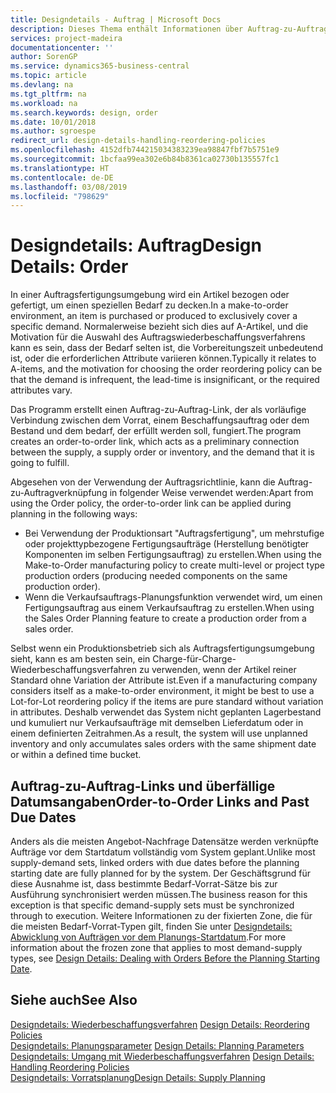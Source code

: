 ```yaml
---
title: Designdetails - Auftrag | Microsoft Docs
description: Dieses Thema enthält Informationen über Auftrag-zu-Auftrag-Links in einer Auftragsfertigungsumgebung.
services: project-madeira
documentationcenter: ''
author: SorenGP
ms.service: dynamics365-business-central
ms.topic: article
ms.devlang: na
ms.tgt_pltfrm: na
ms.workload: na
ms.search.keywords: design, order
ms.date: 10/01/2018
ms.author: sgroespe
redirect_url: design-details-handling-reordering-policies
ms.openlocfilehash: 4152dfb744215034383239ea98847fbf7b5751e9
ms.sourcegitcommit: 1bcfaa99ea302e6b84b8361ca02730b135557fc1
ms.translationtype: HT
ms.contentlocale: de-DE
ms.lasthandoff: 03/08/2019
ms.locfileid: "798629"
---
```

# <a name="design-details-order"></a><span data-ttu-id="c5c7a-103">Designdetails: Auftrag</span><span class="sxs-lookup"><span data-stu-id="c5c7a-103">Design Details: Order</span></span>
<span data-ttu-id="c5c7a-104">In einer Auftragsfertigungsumgebung wird ein Artikel bezogen oder gefertigt, um einen speziellen Bedarf zu decken.</span><span class="sxs-lookup"><span data-stu-id="c5c7a-104">In a make-to-order environment, an item is purchased or produced to exclusively cover a specific demand.</span></span> <span data-ttu-id="c5c7a-105">Normalerweise bezieht sich dies auf A-Artikel, und die Motivation für die Auswahl des Auftragswiederbeschaffungsverfahrens kann es sein, dass der Bedarf selten ist, die Vorbereitungszeit unbedeutend ist, oder die erforderlichen Attribute variieren können.</span><span class="sxs-lookup"><span data-stu-id="c5c7a-105">Typically it relates to A-items, and the motivation for choosing the order reordering policy can be that the demand is infrequent, the lead-time is insignificant, or the required attributes vary.</span></span>  

<span data-ttu-id="c5c7a-106">Das Programm erstellt einen Auftrag-zu-Auftrag-Link, der als vorläufige Verbindung zwischen dem Vorrat, einem Beschaffungsauftrag oder dem Bestand und dem bedarf, der erfüllt werden soll, fungiert.</span><span class="sxs-lookup"><span data-stu-id="c5c7a-106">The program creates an order-to-order link, which acts as a preliminary connection between the supply, a supply order or inventory, and the demand that it is going to fulfill.</span></span>  

<span data-ttu-id="c5c7a-107">Abgesehen von der Verwendung der Auftragsrichtlinie, kann die Auftrag-zu-Auftragverknüpfung in folgender Weise verwendet werden:</span><span class="sxs-lookup"><span data-stu-id="c5c7a-107">Apart from using the Order policy, the order-to-order link can be applied during planning in the following ways:</span></span>  

* <span data-ttu-id="c5c7a-108">Bei Verwendung der Produktionsart "Auftragsfertigung", um mehrstufige oder projekttypbezogene Fertigungsaufträge (Herstellung benötigter Komponenten im selben Fertigungsauftrag) zu erstellen.</span><span class="sxs-lookup"><span data-stu-id="c5c7a-108">When using the Make-to-Order manufacturing policy to create multi-level or project type production orders (producing needed components on the same production order).</span></span>  
* <span data-ttu-id="c5c7a-109">Wenn die Verkaufsauftrags-Planungsfunktion verwendet wird, um einen Fertigungsauftrag aus einem Verkaufsauftrag zu erstellen.</span><span class="sxs-lookup"><span data-stu-id="c5c7a-109">When using the Sales Order Planning feature to create a production order from a sales order.</span></span>  

<span data-ttu-id="c5c7a-110">Selbst wenn ein Produktionsbetrieb sich als Auftragsfertigungsumgebung sieht, kann es am besten sein, ein Charge-für-Charge-Wiederbeschaffungsverfahren zu verwenden, wenn der Artikel reiner Standard ohne Variation der Attribute ist.</span><span class="sxs-lookup"><span data-stu-id="c5c7a-110">Even if a manufacturing company considers itself as a make-to-order environment, it might be best to use a Lot-for-Lot reordering policy if the items are pure standard without variation in attributes.</span></span> <span data-ttu-id="c5c7a-111">Deshalb verwendet das System nicht geplanten Lagerbestand und kumuliert nur Verkaufsaufträge mit demselben Lieferdatum oder in einem definierten Zeitrahmen.</span><span class="sxs-lookup"><span data-stu-id="c5c7a-111">As a result, the system will use unplanned inventory and only accumulates sales orders with the same shipment date or within a defined time bucket.</span></span>  

## <a name="order-to-order-links-and-past-due-dates"></a><span data-ttu-id="c5c7a-112">Auftrag-zu-Auftrag-Links und überfällige Datumsangaben</span><span class="sxs-lookup"><span data-stu-id="c5c7a-112">Order-to-Order Links and Past Due Dates</span></span>  
<span data-ttu-id="c5c7a-113">Anders als die meisten Angebot-Nachfrage Datensätze werden verknüpfte Aufträge vor dem Startdatum vollständig vom System geplant.</span><span class="sxs-lookup"><span data-stu-id="c5c7a-113">Unlike most supply-demand sets, linked orders with due dates before the planning starting date are fully planned for by the system.</span></span> <span data-ttu-id="c5c7a-114">Der Geschäftsgrund für diese Ausnahme ist, dass bestimmte Bedarf-Vorrat-Sätze bis zur Ausführung synchronisiert werden müssen.</span><span class="sxs-lookup"><span data-stu-id="c5c7a-114">The business reason for this exception is that specific demand-supply sets must be synchronized through to execution.</span></span> <span data-ttu-id="c5c7a-115">Weitere Informationen zu der fixierten Zone, die für die meisten Bedarf-Vorrat-Typen gilt, finden Sie unter [Designdetails: Abwicklung von Aufträgen vor dem Planungs-Startdatum](design-details-dealing-with-orders-before-the-planning-starting-date.md).</span><span class="sxs-lookup"><span data-stu-id="c5c7a-115">For more information about the frozen zone that applies to most demand-supply types, see [Design Details: Dealing with Orders Before the Planning Starting Date](design-details-dealing-with-orders-before-the-planning-starting-date.md).</span></span>  

## <a name="see-also"></a><span data-ttu-id="c5c7a-116">Siehe auch</span><span class="sxs-lookup"><span data-stu-id="c5c7a-116">See Also</span></span>  
<span data-ttu-id="c5c7a-117">[Designdetails: Wiederbeschaffungsverfahren](design-details-reordering-policies.md) </span><span class="sxs-lookup"><span data-stu-id="c5c7a-117">[Design Details: Reordering Policies](design-details-reordering-policies.md) </span></span>  
<span data-ttu-id="c5c7a-118">[Designdetails: Planungsparameter](design-details-planning-parameters.md) </span><span class="sxs-lookup"><span data-stu-id="c5c7a-118">[Design Details: Planning Parameters](design-details-planning-parameters.md) </span></span>  
<span data-ttu-id="c5c7a-119">[Designdetails: Umgang mit Wiederbeschaffungsverfahren](design-details-handling-reordering-policies.md) </span><span class="sxs-lookup"><span data-stu-id="c5c7a-119">[Design Details: Handling Reordering Policies](design-details-handling-reordering-policies.md) </span></span>  
[<span data-ttu-id="c5c7a-120">Designdetails: Vorratsplanung</span><span class="sxs-lookup"><span data-stu-id="c5c7a-120">Design Details: Supply Planning</span></span>](design-details-supply-planning.md)
